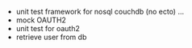 - unit test framework for nosql couchdb (no ecto)
...
- mock OAUTH2
- unit test for oauth2
- retrieve user from db
